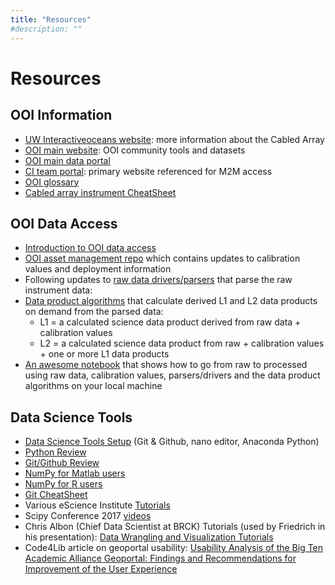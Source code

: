 ```yaml
---
title: "Resources"
#description: ""
---
```


# Resources

## OOI Information
- [UW Interactiveoceans website](http://interactiveoceans.washington.edu/): more information about the Cabled Array
- [OOI main website](http://oceanobservatories.org/community-tools/): OOI community tools and datasets
- [OOI main data portal](https://ooinet.oceanobservatories.org/)
- [CI team portal](http://ooi.visualocean.net/): primary website referenced for M2M access
- [OOI glossary](http://oceanobservatories.org/glossary/)
- [Cabled array instrument CheatSheet](https://github.com/oceanhackweek/CAHW2018_Materials/blob/master/Resources/instrument_reference.xlsx)

## OOI Data Access
- [Introduction to OOI data access](https://github.com/oceanhackweek/CAHW2018_Materials/blob/master/Resources/OOI_Entirety_Overview_Vardaro_et_al.pdf)
- [OOI asset management repo](https://github.com/ooi-integration/asset-management) which contains updates to calibration values and deployment information
- Following updates to [raw data drivers/parsers](https://github.com/oceanobservatories/mi-instrument) that parse the raw instrument data:
- [Data product algorithms](https://github.com/friedrichknuth/ooi_local_processing) that calculate derived L1 and L2 data products on demand from the parsed data:
  - L1 = a calculated science data product derived from raw data + calibration values
  - L2 = a calculated science data product from raw + calibration values + one or more L1 data products
- [An awesome notebook](https://github.com/friedrichknuth/ooi_local_processing)
that shows how to go from raw to processed using raw data, calibration values, parsers/drivers and the data product algorithms on your local machine

## Data Science Tools
- [Data Science Tools Setup](https://uwescience.github.io/2018-01-08-uw/#setup) (Git & Github, nano editor, Anaconda Python)
- [Python Review](http://swcarpentry.github.io/python-novice-inflammation/)
- [Git/Github Review](http://swcarpentry.github.io/git-novice/)
- [NumPy for Matlab users](https://docs.scipy.org/doc/numpy-dev/user/numpy-for-matlab-users.html)
- [NumPy for R users](http://mathesaurus.sourceforge.net/r-numpy.html)
- [Git CheatSheet](https://services.github.com/on-demand/downloads/github-git-cheat-sheet.pdf)
- Various eScience Institute [Tutorials](https://github.com/uwescience/eScience_tutorials/blob/master/README.md)
- Scipy Conference 2017 [videos](https://www.youtube.com/playlist?list=PLYx7XA2nY5GfdAFycPLBdUDOUtdQIVoMf)
- Chris Albon (Chief Data Scientist at BRCK) Tutorials (used by Friedrich in his presentation):
[Data Wrangling and Visualization Tutorials](https://chrisalbon.com/)
- Code4Lib article on geoportal usability:
[Usability Analysis of the Big Ten Academic Alliance Geoportal: Findings and Recommendations for Improvement of the User Experience](http://journal.code4lib.org/articles/12932)
